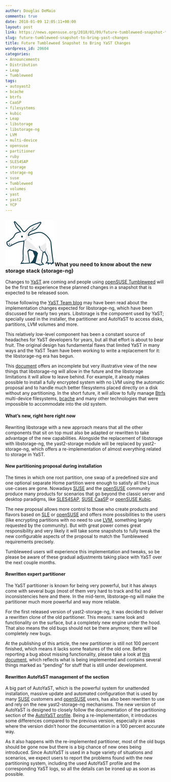 ```yaml
---
author: Douglas DeMaio
comments: true
date: 2018-01-09 12:05:11+00:00
layout: post
link: https://news.opensuse.org/2018/01/09/future-tumbleweed-snapshot-to-bring-yast-changes/
slug: future-tumbleweed-snapshot-to-bring-yast-changes
title: Future Tumbleweed Snapshot to Bring YaST Changes
wordpress_id: 20604
categories:
- Announcements
- Distribution
- Leap
- Tumbleweed
tags:
- autoyast2
- bcache
- btrfs
- CaaSP
- filesystems
- kubic
- Leap
- libstorage
- libstorage-ng
- LVM
- multi-device
- opensuse
- partitioner
- ruby
- SLES4SAP
- storage
- storage-ng
- suse
- Tumbleweed
- volumes
- yast
- yast2
- YCP
---
```


### **![](/wp-content/uploads/2018/01/yast-logo.png)What you need to know about the new storage stack (storage-ng)**


Changes to [YaST](//yast.opensuse.org) are coming and people using [openSUSE Tumbleweed](https://en.opensuse.org/Portal:Tumbleweed) will be the first to experience these planned changes in a snapshot that is expected to be released soon.

Those following the [YaST Team blog](https://lizards.opensuse.org/author/yast-team/]) may have been read about the implementation changes expected for libstorage-ng, which have been discussed for nearly two years. Libstorage is the component used by YaST; specially used in the installer, the partitioner and AutoYaST to access disks, partitions, LVM volumes and more.

This relatively low-level component has been a constant source of headaches for YaST developers for years, but all that effort is about to bear fruit. The original design has fundamental flaws that limited YaST in many ways and the YaST Team have been working to write a replacement for it: the libstorage-ng era has begun.

This [document](https://github.com/openSUSE/libstorage-ng/blob/master/doc/goals.md) offers an incomplete but very illustrative view of the new things that libstorage-ng will allow in the future and the libstorage limitations it will allow to leave behind. For example, it already makes possible to install a fully encrypted system with no LVM using the automatic proposal and to handle much better filesystems placed directly on a disk without any partitioning. In the short future, it will allow to fully manage [Btrfs](https://btrfs.wiki.kernel.org/) multi-device filesystems, [bcache](https://en.wikipedia.org/wiki/Bcache) and many other technologies that were impossible to accommodate into the old system.


#### What’s new, right here right now


<!-- more -->Rewriting libstorage with a new approach means that all the other components that sit on top must also be adapted or rewritten to take advantage of the new capabilities. Alongside the replacement of libstorage with libstorage-ng, the yast2-storage module will be replaced by yast2-storage-ng, which offers a re-implementation of almost everything related to storage in YaST.


#### New partitioning proposal during installation


The times in which one root partition, one swap of a predefined size and one optional separate Home partition were enough to satisfy all the Linux use-cases are gone. Nowadays [SUSE](https://www.suse.com/) and the [openSUSE](https://www.opensuse.org/) community produce many products for scenarios that go beyond the classic server and desktop paradigms, like [SLES4SAP](https://www.suse.com/communities/blog/migrating-sles-sles4sap-within-minutes/), [SUSE CaaSP](https://www.suse.com/betaprogram/caasp-beta/) or [openSUSE Kubic](https://github.com/kubic-project).

The new proposal allows more control to those who create products and flavors based on [SLE](https://www.suse.com/products/server/) or [openSUSE](https://www.opensuse.org/) and offers more possibilities to the users (like encrypting partitions with no need to use [LVM](https://en.wikipedia.org/wiki/Logical_Volume_Manager_(Linux)), something largely requested by the community). But with great power comes great responsibility and very likely it will take some snapshots to fully tweak the new configurable aspects of the proposal to match the Tumbleweed requirements precisely.

Tumbleweed users will experience this implementation and tweaks, so be please be aware of these gradual adjustments taking place with YaST over the next couple months.


#### Rewritten expert partitioner


The YaST partitioner is known for being very powerful, but it has always come with several bugs (most of them very hard to track and fix) and inconsistencies here and there. In the mid-term, libstorage-ng will make the partitioner much more powerful and way more reliable.

For the first released version of yast2-storage-ng, it was decided to deliver a rewritten clone of the old partitioner. This means: same look and functionality on the surface, but a completely new engine under the hood. That also means the old bugs should not be there anymore; there will be completely new bugs.

At the publishing of this article, the new partitioner is still not 100 percent finished, which means it lacks some features of the old one. Before reporting a bug about missing functionality, please take a look at [this document](https://github.com/yast/yast-storage-ng/blob/master/doc/user-stories/expert-partitioner.md), which reflects what is being implemented and contains several things marked as “pending” for stuff that is still under development.


#### Rewritten AutoYaST management of the <partitioning> section


A big part of AutoYaST, which is the powerful system for unattended installation, massive update and automated configuration that is used by many [SUSE](https://www.suse.com/) customers and [openSUSE](https://www.opensuse.org/) users, has also been rewritten to use and rely on the new yast2-storage-ng mechanisms. The new version of AutoYaST is designed to closely follow the documentation of the partitioning section of the [AutoYaST profile](https://www.suse.com/documentation/sles-12/singlehtml/book_autoyast/book_autoyast.html#CreateProfile.Partitioning). Being a re-implementation, it introduces some differences compared to the previous version, especially in areas where the version didn’t honor the documentation in a 100 percent accurate way.

As it also happens with the re-implemented partitioner, most of the old bugs should be gone now but there is a big chance of new ones being introduced. Since AutoYaST is used in a huge variety of situations and scenarios, we expect users to report the problems found with the new partitioning system, including the used AutoYaST profile and the corresponding YaST logs, so all the details can be ironed up as soon as possible.
